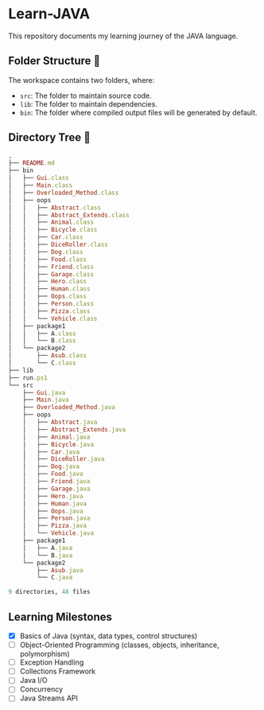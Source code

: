 # Learn-JAVA

This repository documents my learning journey of the JAVA language.

## Folder Structure 📂 

The workspace contains two folders, where:

- `src`: The folder to maintain source code.
- `lib`: The folder to maintain dependencies.
- `bin`: The folder where compiled output files will be generated by default.

## Directory Tree 🌲

```ruby
.
├── README.md
├── bin
│   ├── Gui.class
│   ├── Main.class
│   ├── Overloaded_Method.class
│   ├── oops
│   │   ├── Abstract.class
│   │   ├── Abstract_Extends.class
│   │   ├── Animal.class
│   │   ├── Bicycle.class
│   │   ├── Car.class
│   │   ├── DiceRoller.class
│   │   ├── Dog.class
│   │   ├── Food.class
│   │   ├── Friend.class
│   │   ├── Garage.class
│   │   ├── Hero.class
│   │   ├── Human.class
│   │   ├── Oops.class
│   │   ├── Person.class
│   │   ├── Pizza.class
│   │   └── Vehicle.class
│   ├── package1
│   │   ├── A.class
│   │   └── B.class
│   └── package2
│       ├── Asub.class
│       └── C.class
├── lib
├── run.ps1
└── src
    ├── Gui.java
    ├── Main.java
    ├── Overloaded_Method.java
    ├── oops
    │   ├── Abstract.java
    │   ├── Abstract_Extends.java
    │   ├── Animal.java
    │   ├── Bicycle.java
    │   ├── Car.java
    │   ├── DiceRoller.java
    │   ├── Dog.java
    │   ├── Food.java
    │   ├── Friend.java
    │   ├── Garage.java
    │   ├── Hero.java
    │   ├── Human.java
    │   ├── Oops.java
    │   ├── Person.java
    │   ├── Pizza.java
    │   └── Vehicle.java
    ├── package1
    │   ├── A.java
    │   └── B.java
    └── package2
        ├── Asub.java
        └── C.java

9 directories, 48 files
```

## Learning Milestones

- [x] Basics of Java (syntax, data types, control structures)
- [ ] Object-Oriented Programming (classes, objects, inheritance, polymorphism)
- [ ] Exception Handling
- [ ] Collections Framework
- [ ] Java I/O
- [ ] Concurrency
- [ ] Java Streams API

<!-- ## Learning Milestones

### Basics of Java
- [ ] Introduction to Java and its history
- [ ] Setting up the development environment (JDK, IDEs)
- [ ] Java syntax and structure
- [ ] Data types and variables
- [ ] Operators and expressions
- [ ] Control flow statements (if-else, switch-case)
- [ ] Loops (for, while, do-while)

### Object-Oriented Programming
- [ ] Classes and objects
- [ ] Constructors and initialization blocks
- [ ] Methods and method overloading
- [ ] Encapsulation and access modifiers
- [ ] Inheritance and method overriding
- [ ] Polymorphism
- [ ] Abstract classes and interfaces
- [ ] Static members and nested classes

### Exception Handling
- [ ] Types of exceptions (checked and unchecked)
- [ ] Try-catch block
- [ ] Finally block
- [ ] Throwing exceptions
- [ ] Creating custom exceptions
- [ ] Java 7's try-with-resources statement

### Collections Framework
- [ ] Introduction to Collections Framework
- [ ] List (ArrayList, LinkedList)
- [ ] Set (HashSet, LinkedHashSet, TreeSet)
- [ ] Map (HashMap, LinkedHashMap, TreeMap)
- [ ] Queue (PriorityQueue, LinkedList)
- [ ] Stack and Deque
- [ ] Collections utility class

### Java I/O
- [ ] File handling (File class)
- [ ] Byte streams (InputStream, OutputStream)
- [ ] Character streams (Reader, Writer)
- [ ] Buffered streams
- [ ] Serialization and deserialization
- [ ] Java NIO (new I/O)
- [ ] Reading and writing files with Java 8's `Files` class
